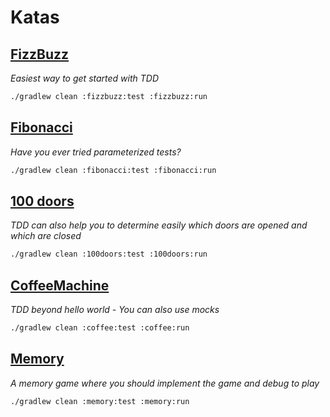 # Katas

## [FizzBuzz](fizzbuzz)

*Easiest way to get started with TDD*

```bash
./gradlew clean :fizzbuzz:test :fizzbuzz:run
```

## [Fibonacci](fibonacci)

*Have you ever tried parameterized tests?*

```bash
./gradlew clean :fibonacci:test :fibonacci:run
```

## [100 doors](100doors)

*TDD can also help you to determine easily which doors are opened and which are closed*

```bash
./gradlew clean :100doors:test :100doors:run
```

## [CoffeeMachine](coffee)

*TDD beyond hello world - You can also use mocks*

```bash
./gradlew clean :coffee:test :coffee:run
```

## [Memory](memory)

*A memory game where you should implement the game and debug to play*

```bash
./gradlew clean :memory:test :memory:run
```
